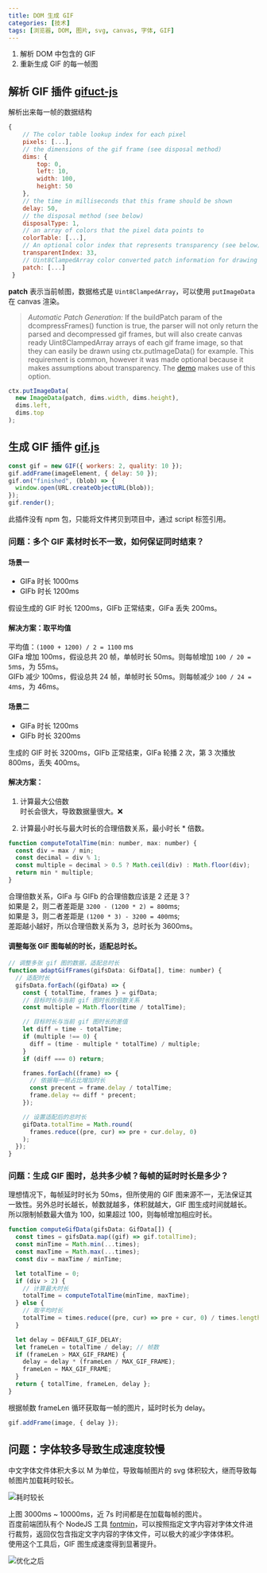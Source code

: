 ```yaml
---
title: DOM 生成 GIF
categories: [技术]
tags: [浏览器, DOM, 图片, svg, canvas, 字体, GIF]
---
```


1. 解析 DOM 中包含的 GIF
2. 重新生成 GIF 的每一帧图

## 解析 GIF 插件 [gifuct-js](https://github.com/matt-way/gifuct-js)

解析出来每一帧的数据结构

```javascript
{
    // The color table lookup index for each pixel
    pixels: [...],
    // the dimensions of the gif frame (see disposal method)
    dims: {
        top: 0,
        left: 10,
        width: 100,
        height: 50
    },
    // the time in milliseconds that this frame should be shown
    delay: 50,
    // the disposal method (see below)
    disposalType: 1,
    // an array of colors that the pixel data points to
    colorTable: [...],
    // An optional color index that represents transparency (see below)
    transparentIndex: 33,
    // Uint8ClampedArray color converted patch information for drawing
    patch: [...]
 }
```

**patch** 表示当前帧图，数据格式是 `Uint8ClampedArray`，可以使用 `putImageData` 在 canvas 渲染。

> _Automatic Patch Generation:_
> If the buildPatch param of the dcompressFrames() function is true, the parser will not only return the parsed and decompressed gif frames, but will also create canvas ready Uint8ClampedArray arrays of each gif frame image, so that they can easily be drawn using ctx.putImageData() for example. This requirement is common, however it was made optional because it makes assumptions about transparency. The [demo](http://matt-way.github.io/gifuct-js/) makes use of this option.

```javascript
ctx.putImageData(
  new ImageData(patch, dims.width, dims.height),
  dims.left,
  dims.top
);
```

## 生成 GIF 插件 [gif.js](https://github.com/jnordberg/gif.js/)

```javascript
const gif = new GIF({ workers: 2, quality: 10 });
gif.addFrame(imageElement, { delay: 50 });
gif.on("finished", (blob) => {
  window.open(URL.createObjectURL(blob));
});
gif.render();
```

此插件没有 npm 包，只能将文件拷贝到项目中，通过 script 标签引用。

### 问题：多个 GIF 素材时长不一致，如何保证同时结束？

#### 场景一

- GIFa 时长 1000ms
- GIFb 时长 1200ms

假设生成的 GIF 时长 1200ms，GIFb 正常结束，GIFa 丢失 200ms。

#### 解决方案：取平均值

平均值：`(1000 + 1200) / 2 = 1100` ms  
GIFa 增加 100ms，假设总共 20 帧，单帧时长 50ms。则每帧增加 `100 / 20 = 5`ms，为 55ms。  
GIFb 减少 100ms，假设总共 24 帧，单帧时长 50ms。则每帧减少 `100 / 24 = 4`ms，为 46ms。

#### 场景二

- GIFa 时长 1200ms
- GIFb 时长 3200ms

生成的 GIF 时长 3200ms，GIFb 正常结束，GIFa 轮播 2 次，第 3 次播放 800ms，丢失 400ms。

#### 解决方案：

1. 计算最大公倍数  
   时长会很大，导致数据量很大。❌

2. 计算最小时长与最大时长的合理倍数关系，最小时长 \* 倍数。

```javascript
function computeTotalTime(min: number, max: number) {
  const div = max / min;
  const decimal = div % 1;
  const multiple = decimal > 0.5 ? Math.ceil(div) : Math.floor(div);
  return min * multiple;
}
```

合理倍数关系，GIFa 与 GIFb 的合理倍数应该是 2 还是 3？  
如果是 2，则二者差距是 `3200 - (1200 * 2) = 800`ms;  
如果是 3，则二者差距是 `(1200 * 3) - 3200 = 400`ms;  
差距越小越好，所以合理倍数关系为 3，总时长为 3600ms。

#### 调整每张 GIF 图每帧的时长，适配总时长。

```javascript
// 调整多张 gif 图的数据，适配总时长
function adaptGifFrames(gifsData: GifData[], time: number) {
  // 适配时长
  gifsData.forEach((gifData) => {
    const { totalTime, frames } = gifData;
    // 目标时长与当前 gif 图时长的倍数关系
    const multiple = Math.floor(time / totalTime);

    // 目标时长与当前 gif 图时长的差值
    let diff = time - totalTime;
    if (multiple !== 0) {
      diff = (time - multiple * totalTime) / multiple;
    }
    if (diff === 0) return;

    frames.forEach((frame) => {
      // 依据每一帧占比增加时长
      const precent = frame.delay / totalTime;
      frame.delay += diff * precent;
    });

    // 设置适配后的总时长
    gifData.totalTime = Math.round(
      frames.reduce((pre, cur) => pre + cur.delay, 0)
    );
  });
}
```

### 问题：生成 GIF 图时，总共多少帧？每帧的延时时长是多少？

理想情况下，每帧延时时长为 50ms，但所使用的 GIF 图来源不一，无法保证其一致性。另外总时长越长，帧数就越多，体积就越大，GIF 图生成时间就越长。  
所以限制帧数最大值为 100，如果超过 100，则每帧增加相应时长。

```javascript
function computeGifData(gifsData: GifData[]) {
  const times = gifsData.map((gif) => gif.totalTime);
  const minTime = Math.min(...times);
  const maxTime = Math.max(...times);
  const div = maxTime / minTime;

  let totalTime = 0;
  if (div > 2) {
    // 计算最大时长
    totalTime = computeTotalTime(minTime, maxTime);
  } else {
    // 取平均时长
    totalTime = times.reduce((pre, cur) => pre + cur, 0) / times.length;
  }

  let delay = DEFAULT_GIF_DELAY;
  let frameLen = totalTime / delay; // 帧数
  if (frameLen > MAX_GIF_FRAME) {
    delay = delay * (frameLen / MAX_GIF_FRAME);
    frameLen = MAX_GIF_FRAME;
  }
  return { totalTime, frameLen, delay };
}
```

根据帧数 frameLen 循环获取每一帧的图片，延时时长为 delay。

```javascript
gif.addFrame(image, { delay });
```

## 问题：字体较多导致生成速度较慢

中文字体文件体积大多以 M 为单位，导致每帧图片的 svg 体积较大，继而导致每帧图片加载耗时较长。

![耗时较长](https://z3.ax1x.com/2021/11/12/IBuJhV.png)

上图 3000ms ~ 10000ms，近 7s 时间都是在加载每帧的图片。  
百度前端团队有个 NodeJS 工具 [fontmin](https://github.com/ecomfe/fontmin)，可以按照指定文字内容对字体文件进行裁剪，返回仅包含指定文字内容的字体文件，可以极大的减少字体体积。  
使用这个工具后，GIF 图生成速度得到显著提升。

![优化之后](https://z3.ax1x.com/2021/11/12/IBuGt0.png)
